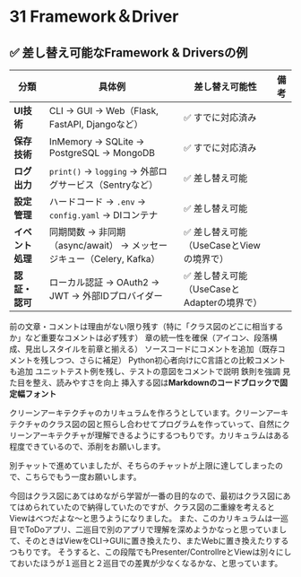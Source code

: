 # 31 Framework＆Driver

## ✅ 差し替え可能なFramework & Driversの例

| 分類 | 具体例 | 差し替え可能性 | 備考 |
| --- | --- | --- | --- |
| **UI技術** | CLI → GUI → Web（Flask, FastAPI, Djangoなど） | ✅ すでに対応済み |  |
| **保存技術** | InMemory → SQLite → PostgreSQL → MongoDB | ✅ すでに対応済み |  |
| **ログ出力** | `print()` → `logging` → 外部ログサービス（Sentryなど） | ✅ 差し替え可能 |  |
| **設定管理** | ハードコード → `.env` → `config.yaml` → DIコンテナ | ✅ 差し替え可能 |  |
| **イベント処理** | 同期関数 → 非同期（async/await） → メッセージキュー（Celery, Kafka） | ✅ 差し替え可能（UseCaseとViewの境界で） |  |
| **認証・認可** | ローカル認証 → OAuth2 → JWT → 外部IDプロバイダー | ✅ 差し替え可能（UseCaseとAdapterの境界で） |  |

前の文章・コメントは理由がない限り残す（特に「クラス図のどこに相当するか」など重要なコメントは必ず残す）
章の統一性を確保（アイコン、段落構成、見出しスタイルを前章と揃える）
ソースコードにコメントを追加（既存コメントを残しつつ、さらに補足）
Python初心者向けにC言語との比較コメントも追加
ユニットテスト例を残し、テストの意図をコメントで説明
鉄則を強調
見た目を整え、読みやすさを向上
挿入する図は**Markdownのコードブロックで固定幅フォント**

クリーンアーキテクチャのカリキュラムを作ろうとしています。クリーンアーキテクチャのクラス図の図と照らし合わせてプログラムを作っていって、自然にクリーンアーキテクチャが理解できるようにするつもりです。カリキュラムはある程度できているので、添削をお願いします。

別チャットで進めていましたが、そちらのチャットが上限に達してしまったので、こちらでもう一度お願いします。

今回はクラス図にあてはめながら学習が一番の目的なので、最初はクラス図にあてはめられていたので納得していたのですが、クラス図の二重線を考えるとViewはべつだよな～と思うようになりました。
また、このカリキュラムは一巡目でToDoアプリ、二巡目で別のアプリで理解を深めようかなっと思っていまして、そのときはViewをCLI→GUIに置き換えたり、またWebに置き換えたりするつもりです。
そうすると、この段階でもPresenter/ControllreとViewは別々にしておいたほうが１巡目と２巡目での差異が少なくなるかな、と思っています。